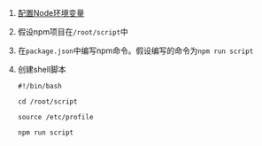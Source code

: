 1. [配置Node环境变量](https://github.com/MrWater233/CodeNotes/blob/master/FrontEnd/Node/Linux%E6%90%AD%E5%BB%BAnode%E7%8E%AF%E5%A2%83.md)

2. 假设npm项目在`/root/script`中

3. 在`package.json`中编写npm命令。假设编写的命令为`npm run script`

4. 创建shell脚本

   ```shell
   #!/bin/bash
   
   cd /root/script
   
   source /etc/profile
   
   npm run script
   ```

   

